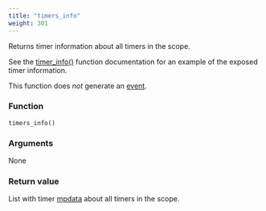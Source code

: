 ```yaml
---
title: "timers_info"
weight: 301
---
```


Returns timer information about all timers in the scope.

See the [timer_info()](../timer_info) function documentation for an example of the exposed timer information.

This function does *not* generate an [event](../../overview/events).

### Function

`timers_info()`

### Arguments

None

### Return value

List with timer [mpdata](../../data-types/mpdata)  about all timers in the scope.
